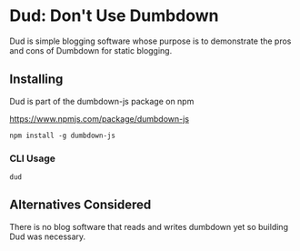 # Dud: Don't Use Dumbdown

Dud is simple blogging software whose purpose is to
demonstrate the pros and cons of Dumbdown for static
blogging.

## Installing

Dud is part of the dumbdown-js package on npm

https://www.npmjs.com/package/dumbdown-js

```
npm install -g dumbdown-js
```

### CLI Usage

```
dud
```

## Alternatives Considered

There is no blog software that reads and writes dumbdown yet
so building Dud was necessary.

